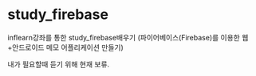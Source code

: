 # study_firebase
inflearn강좌를 통한 study_firebase배우기
(파이어베이스(Firebase)를 이용한 웹+안드로이드 메모 어플리케이션 만들기)

내가 필요할때 듣기 위해 현재 보류.

